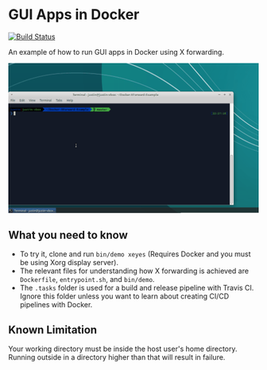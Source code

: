 # GUI Apps in Docker

[![Build Status](https://travis-ci.org/justin-vanwinkle/Docker-GUI-Example.svg?branch=master)](https://travis-ci.org/justin-vanwinkle/Docker-GUI-Example)

An example of how to run GUI apps in Docker using X forwarding.

![XEyes Demo](./xeyes-demo.gif)

## What you need to know

* To try it, clone and run `bin/demo xeyes` (Requires Docker and you must be using Xorg display server).
* The relevant files for understanding how X forwarding is achieved are `Dockerfile`, `entrypoint.sh`, and `bin/demo`.
* The `.tasks` folder is used for a build and release pipeline with Travis CI. Ignore this folder unless you want to learn about creating CI/CD pipelines with Docker.

## Known Limitation

Your working directory must be inside the host user's home directory.  Running outside in a directory higher than that will result in failure.
